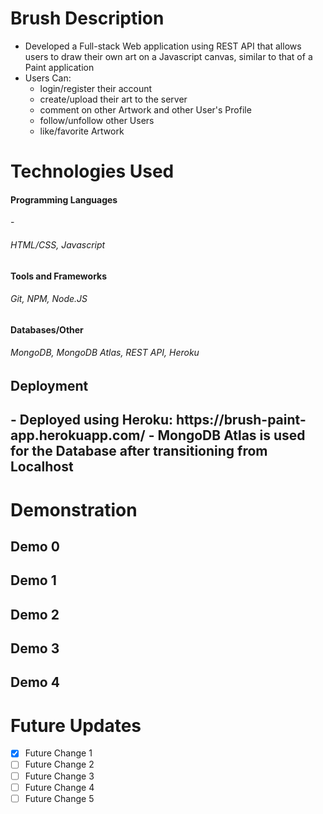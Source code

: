 # Brush Description
  - Developed a Full-stack Web application using REST API that allows users to draw their own art on a Javascript canvas, similar to that of a Paint application
  - Users Can:
    - login/register their account
    - create/upload their art to the server
    - comment on other Artwork and other User's Profile
    - follow/unfollow other Users
    - like/favorite Artwork
  
# Technologies Used
<h4> Programming Languages </h4> 
    - <h6> HTML/CSS, Javascript </h6>
<h4> Tools and Frameworks </h4> 
    <h6> Git, NPM, Node.JS </h6>
  
<h4> Databases/Other </h4> 
    <h6> MongoDB, MongoDB Atlas, REST API, Heroku </h6> 

<h2> Deployment <h2>
  - Deployed using Heroku: https://brush-paint-app.herokuapp.com/
  - MongoDB Atlas is used for the Database after transitioning from Localhost


# Demonstration #
  <h2> Demo 0 <h2>
  <h2> Demo 1 <h2>
  <h2> Demo 2 <h2>
  <h2> Demo 3 <h2>
  <h2> Demo 4 <h2>
    
    
# Future Updates #
  - [x] Future Change 1
  - [ ] Future Change 2
  - [ ] Future Change 3
  - [ ] Future Change 4
  - [ ] Future Change 5
